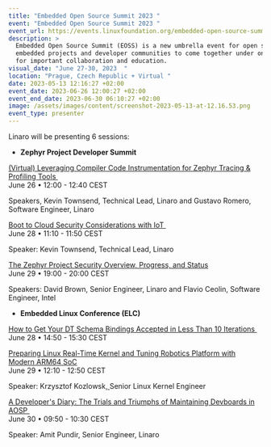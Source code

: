 ```yaml
---
title: "Embedded Open Source Summit 2023 "
event: "Embedded Open Source Summit 2023 "
event_url: https://events.linuxfoundation.org/embedded-open-source-summit/
description: >
  Embedded Open Source Summit (EOSS) is a new umbrella event for open source
  embedded projects and developer communities to come together under one roof
  for important collaboration and education.
visual_date: "June 27-30, 2023  "
location: "Prague, Czech Republic + Virtual "
date: 2023-05-13 12:16:27 +02:00
event_date: 2023-06-26 12:00:27 +02:00
event_end_date: 2023-06-30 06:10:27 +02:00
image: /assets/images/content/screenshot-2023-05-13-at-12.16.53.png
event_type: presenter
---
```

Linaro will be presenting 6 sessions: 

* **Zephyr Project Developer Summit**

[(Virtual) Leveraging Compiler Code Instrumentation for Zephyr Tracing & Profiling Tools ](https://eoss2023.sched.com/event/1LecF/virtual-leveraging-compiler-code-instrumentation-for-zephyr-tracing-profiling-tools-gustavo-romero-kevin-townsend-linaro#)\
June 26 • 12:00 - 12:40 CEST

Speakers, Kevin Townsend, Technical Lead, Linaro and Gustavo Romero, Software Engineer, Linaro

[Boot to Cloud Security Considerations with IoT ](https://eoss2023.sched.com/event/1LcN5/boot-to-cloud-security-considerations-with-iot-kevin-townsend-linaro?iframe=yes&w=100%&sidebar=yes&bg=no#)\
June 28 • 11:10 - 11:50 CEST

Speaker: Kevin Townsend, Technical Lead, Linaro

[The Zephyr Project Security Overview, Progress, and Status](https://eoss2023.sched.com/event/1LcQ8/the-zephyr-project-security-overview-progress-and-status-david-brown-linaro-flavio-ceolin-intel#)\
June 29 • 19:00 - 20:00 CEST

Speakers: David Brown, [](https://drive.google.com/file/d/1Q3ZJy4UiMpTX-Jq2PB5_HZLUf8bo5d4x/view?usp=sharing)Senior Engineer, Linaro and Flavio Ceolin, Software Engineer, Intel

* **Embedded Linux Conference (ELC)**

[How to Get Your DT Schema Bindings Accepted in Less Than 10 Iterations ](https://eoss2023.sched.com/event/1LcNo/how-to-get-your-dt-schema-bindings-accepted-in-less-than-10-iterations-krzysztof-kozlowski-linaro#)\
June 28 • 14:50 - 15:30 CEST

[Preparing Linux Real-Time Kernel and Tuning Robotics Platform with Modern ARM64 SoC](https://eoss2023.sched.com/event/1LcOp/preparing-linux-real-time-kernel-and-tuning-robotics-platform-with-modern-arm64-soc-krzysztof-kozlowski-linaro#)\
June 29 • 12:10 - 12:50 CEST

Speaker: Krzysztof Kozlowsk,[ ](https://drive.google.com/file/d/18Eb56Fs4ekLYLie_dpSYIf91D2JuJyQ7/view?usp=share_link)Senior Linux Kernel Engineer

[A Developer's Diary: The Trials and Triumphs of Maintaining Devboards in AOSP ](https://eoss2023.sched.com/event/1LcQK/a-developers-diary-the-trials-and-triumphs-of-maintaining-devboards-in-aosp-amit-pundir-linaro#)\
June 30 • 09:50 - 10:30 CEST

Speaker: Amit Pundir, Senior Engineer, Linaro